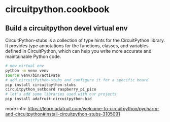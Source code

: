 # circuitpython.cookbook


## Build a circuitpython devel virtual env

CircuitPython-stubs is a collection of type hints for the CircuitPython library. It provides type annotations for the functions, classes, and variables defined in CircuitPython, which can help you write more accurate and maintainable Python code.

```bash
# new virtual env
python -m venv venv
source venv/bin/activate
# add circuitPython-stubs and configure it for a specific board
pip install circuitpython-stubs
circuitpython_setboard raspberry_pi_pico
# let's add some libraries used with our projects
pip install adafruit-circuitpython-hid
```

more info: https://learn.adafruit.com/welcome-to-circuitpython/pycharm-and-circuitpython#install-circuitpython-stubs-3105091